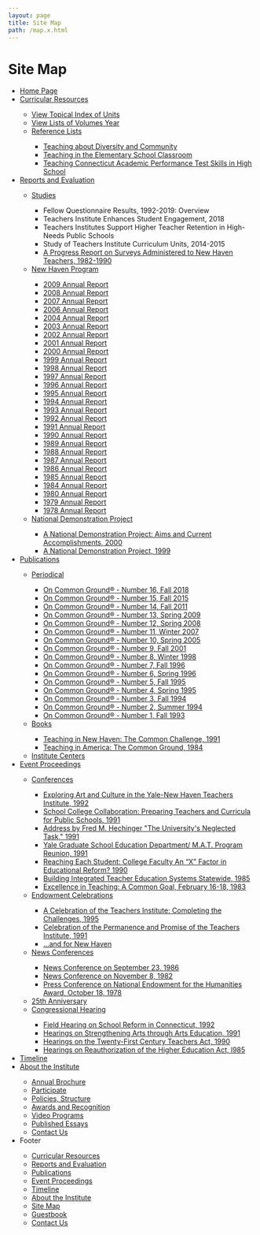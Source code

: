 ```yaml
---
layout: page
title: Site Map
path: /map.x.html
---
```


<h1 class="page-title">Site Map</h1>

<ul> 
    <li class="sitemap_list"><a class="sitemap_link" href="/">Home Page</a></li>
    <li class="sitemap_list"><a class="sitemap_link" href="/curriculum">Curricular Resources</a></li>
        <ul>
            <li class="sitemap_list"><a class="sitemap_link" href="/curriculum/indexes/">View Topical Index of Units </a></li>
            <li class="sitemap_list"><a class="sitemap_link" href="/curriculum/units">View Lists of Volumes Year</a></li>
            <li class="sitemap_list"><a class="sitemap_link" href="/curriculum/referencelists">Reference Lists</a></li>
                <ul>
                    <li class="sitemap_list"><a class="sitemap_link" href="/curriculum/referencelists/diversity">Teaching about Diversity and Community</a></li>
                    <li class="sitemap_list"><a class="sitemap_link" href="/curriculum/referencelists/elementary">Teaching in the Elementary School Classroom</a></li>
                    <li class="sitemap_list"><a class="sitemap_link" href="/curriculum/referencelists/high">Teaching Connecticut Academic Performance Test Skills in High School</a></li>
                </ul>
        </ul>
    <li class="sitemap_list"><a class="sitemap_link" href="/brochures">Reports and Evaluation</a></li>
        <ul>
            <li class="sitemap_list"><a class="sitemap_link" href="/brochures/studies">Studies</a></li>
                <ul>
                    <li class="sitemap_list">Fellow Questionnaire Results, 1992-2019: Overview</li>
                    <li class="sitemap_list">Teachers Institute Enhances Student Engagement, 2018</li>
                    <li class="sitemap_list">Teachers Institutes Support Higher Teacher Retention in High-Needs Public Schools</li>
                    <li class="sitemap_list">Study of Teachers Institute Curriculum Units, 2014-2015</li>
                    <li class="sitemap_list"><a class="sitemap_link" href="/brochures/D6/">A Progress Report on Surveys Administered to New Haven Teachers, 1982-1990</a></li>
                </ul>
            <li class="sitemap_list"><a class="sitemap_link" href="/brochures/NewHavenProgram">New Haven Program</a></li>
                <ul>
                    <li class="sitemap_list"><a class="sitemap_link" href="/pdfs/ar/ar2009-full.pdf">2009 Annual Report</a></li>
                    <li class="sitemap_list"><a class="sitemap_link" href="/pdfs/ar/ar2008-full.pdf">2008 Annual Report</a></li>
                    <li class="sitemap_list"><a class="sitemap_link" href="/pdfs/ar/ar2007-full.pdf">2007 Annual Report</a></li>
                    <li class="sitemap_list"><a class="sitemap_link" href="/brochures/A3/2006/">2006 Annual Report</a></li>
                    <li class="sitemap_list"><a class="sitemap_link" href="/pdfs/ar/ar2004-full.pdf">2004 Annual Report</a></li>
                    <li class="sitemap_list"><a class="sitemap_link" href="/brochures/A3/2003">2003 Annual Report</a></li>
                    <li class="sitemap_list"><a class="sitemap_link" href="/brochures/A3/2002">2002 Annual Report</a></li>
                    <li class="sitemap_list"><a class="sitemap_link" href="/brochures/A3/2001/">2001 Annual Report</a></li>
                    <li class="sitemap_list"><a class="sitemap_link" href="/brochures/A3/2000">2000 Annual Report</a></li>
                    <li class="sitemap_list"><a class="sitemap_link" href="/brochures/A3/1999">1999 Annual Report</a></li>
                    <li class="sitemap_list"><a class="sitemap_link" href="/brochures/A3/1998">1998 Annual Report</a></li>
                    <li class="sitemap_list"><a class="sitemap_link" href="/pdfs/ar/ar1997.pdf">1997 Annual Report</a></li>
                    <li class="sitemap_list"><a class="sitemap_link" href="/brochures/A3/1996">1996 Annual Report</a></li>
                    <li class="sitemap_list"><a class="sitemap_link" href="/pdfs/ar/1995-annual-report.pdf">1995 Annual Report</a></li>
                    <li class="sitemap_list"><a class="sitemap_link" href="/pdfs/ar/1994-annual-report.pdf">1994 Annual Report</a></li>
                    <li class="sitemap_list"><a class="sitemap_link" href="/pdfs/ar/1993-annual-report.pdf">1993 Annual Report</a></li>
                    <li class="sitemap_list"><a class="sitemap_link" href="/pdfs/ar/1992-annual-report.pdf">1992 Annual Report</a></li>
                    <li class="sitemap_list"><a class="sitemap_link" href="/pdfs/ar/1991-annual-report.pdf">1991 Annual Report</a></li>
                    <li class="sitemap_list"><a class="sitemap_link" href="/pdfs/ar/1990-annual-report.pdf">1990 Annual Report</a></li>
                    <li class="sitemap_list"><a class="sitemap_link" href="/pdfs/ar/1989-annual-report-typescript.pdf">1989 Annual Report</a></li>
                    <li class="sitemap_list"><a class="sitemap_link" href="/pdfs/ar/1988-annual-report-typescript.pdf">1988 Annual Report</a></li>
                    <li class="sitemap_list"><a class="sitemap_link" href="/pdfs/ar/1987-annual-report-typescript.pdf">1987 Annual Report</a></li>
                    <li class="sitemap_list"><a class="sitemap_link" href="/pdfs/ar/1986-annual-report-typescript.pdf">1986 Annual Report</a></li>
                    <li class="sitemap_list"><a class="sitemap_link" href="/pdfs/ar/1985-annual-report-typescript.pdf">1985 Annual Report</a></li>
                    <li class="sitemap_list"><a class="sitemap_link" href="/pdfs/ar/1984-annual-report-typescript.pdf">1984 Annual Report</a></li>
                    <li class="sitemap_list"><a class="sitemap_link" href="/pdfs/ar/1980-annual-report.pdf">1980 Annual Report</a></li>
                    <li class="sitemap_list"><a class="sitemap_link" href="/pdfs/ar/1979-annual-report.pdf">1979 Annual Report</a></li>
                    <li class="sitemap_list"><a class="sitemap_link" href="/pdfs/ar/1978-annual-report.pdf">1978 Annual Report</a></li>
                </ul>
            <li class="sitemap_list"><a class="sitemap_link" href="/brochures/nationdemonstrationpj">National Demonstration Project</a></li>
                <ul>
                    <li class="sitemap_list"><a class="sitemap_link" href="/ndp/NDP.html">A National Demonstration Project: Aims and Current Accomplishments, 2000</a></li>
                    <li class="sitemap_list"><a class="sitemap_link" href="/ndp/ndp1999.html">A National Demonstration Project, 1999</a></li>
                </ul>
        </ul>
    <li class="sitemap_list"><a class="sitemap_link" href="pubs">Publications</a></li>
        <ul>
            <li class="sitemap_list"><a class="sitemap_link" href="/pubs/periodical">Periodical </a></li>
                <ul>
                    <li class="sitemap_list"><a class="sitemap_link" href="/pdfs/ocg/ocg16.pdf">On Common Ground® - Number 16, Fall 2018 </a></li>
                    <li class="sitemap_list"><a class="sitemap_link" href="/pdfs/ocg/ocg15.pdf">On Common Ground® - Number 15, Fall 2015</a></li>
                    <li class="sitemap_list"><a class="sitemap_link" href="/pdfs/ocg/ocg14.pdf">On Common Ground® - Number 14, Fall 2011 </a></li>
                    <li class="sitemap_list"><a class="sitemap_link" href="/pdfs/ocg/ocg13.pdf">On Common Ground® - Number 13, Spring 2009 </a></li>
                    <li class="sitemap_list"><a class="sitemap_link" href="/pdfs/ocg/ocg12.pdf">On Common Ground® - Number 12, Spring 2008</a></li>
                    <li class="sitemap_list"><a class="sitemap_link" href="/pdfs/ocg/ocg11.pdf">On Common Ground® - Number 11, Winter 2007</a></li>
                    <li class="sitemap_list"><a class="sitemap_link" href="/pdfs/ocg/ocg10.pdf">On Common Ground® - Number 10, Spring 2005</a></li>
                    <li class="sitemap_list"><a class="sitemap_link" href="/pdfs/ocg/ocg9.pdf">On Common Ground® - Number 9, Fall 2001</a></li>
                    <li class="sitemap_list"><a class="sitemap_link" href="/pdfs/ocg/ocg8.pdf">On Common Ground® - Number 8, Winter 1998</a></li>
                    <li class="sitemap_list"><a class="sitemap_link" href="/pdfs/ocg/ocg7.pdf">On Common Ground® - Number 7, Fall 1996</a></li>
                    <li class="sitemap_list"><a class="sitemap_link" href="/pdfs/ocg/ocg6.pdf">On Common Ground® - Number 6, Spring 1996</a></li>
                    <li class="sitemap_list"><a class="sitemap_link" href="/pdfs/ocg/ocg5.pdf">On Common Ground® - Number 5, Fall 1995</a></li>
                    <li class="sitemap_list"><a class="sitemap_link" href="/pdfs/ocg/ocg4.pdf">On Common Ground® - Number 4, Spring 1995</a></li>
                    <li class="sitemap_list"><a class="sitemap_link" href="/pdfs/ocg/ocg3.pdf">On Common Ground® - Number 3, Fall 1994</a></li>
                    <li class="sitemap_list"><a class="sitemap_link" href="/pdfs/ocg/ocg2.pdf">On Common Ground® - Number 2, Summer 1994</a></li>
                    <li class="sitemap_list"><a class="sitemap_link" href="/pdfs/ocg/ocg1.pdf">On Common Ground® - Number 1, Fall 1993</a></li>
                </ul>
            <li class="sitemap_list"><a class="sitemap_link" href="/pubs/books">Books</a></li>
                <ul>
                    <li class="sitemap_list"><a class="sitemap_link" href="/pubs/A5">Teaching in New Haven: The Common Challenge, 1991</a></li>
                    <li class="sitemap_list"><a class="sitemap_link" href="/pubs/A4">Teaching in America: The Common Ground, 1984</li>
                </ul>
            <li class="sitemap_list"><a class="sitemap_link" href="/brochures/CenterManual/">Institute Centers</a></li>
        </ul>
    <li class="sitemap_list"><a class="sitemap_link" href="/event-proceedings">Event Proceedings</a></li>
        <ul>
            <li class="sitemap_list"><a class="sitemap_link" href="/event-proceedings/conferences">Conferences</a></li>
                <ul>
                    <li class="sitemap_list"><a class="sitemap_link" href="transcripts/C16.html">Exploring Art and Culture in the Yale-New Haven Teachers Institute, 1992</a></li>
                    <li class="sitemap_list"><a class="sitemap_link" href="transcripts/F14a.html">School­ College Collaboration: Preparing Teachers and Curricula for Public Schools, 1991 </a></li>
                    <li class="sitemap_list"><a class="sitemap_link" href="transcripts/F14d.html">Address by Fred M. Hechinger "The University's Neglected Task," 1991</a></li>
                    <li class="sitemap_list"><a class="sitemap_link" href="transcripts/F13.html">Yale Graduate School Education Department/ M.A.T. Program Reunion, 1991</a></li>
                    <li class="sitemap_list"><a class="sitemap_link" href="transcripts/F11.html">Reaching Each Student: College Faculty An “X” Factor in Educational Reform? 1990</a></li>
                    <li class="sitemap_list"><a class="sitemap_link" href="transcripts/C2.html">Building Integrated Teacher Education Systems Statewide, 1985 </a></li>
                    <li class="sitemap_list"><a class="sitemap_link" href="transcripts/F4.html">Excellence in Teaching: A Common Goal, February 16-18, 1983 </a></li>
                </ul>
            <li class="sitemap_list"><a class="sitemap_link" href="/event-proceedings/endowment">Endowment Celebrations</a></li>
                <ul>
                    <li class="sitemap_list"><a class="sitemap_link" href="/transcripts/F16.html">A Celebration of the Teachers Institute: Completing the Challenges, 1995</a></li>
                    <li class="sitemap_list"><a class="sitemap_link" href="/transcripts/F12.html">Celebration of the Permanence and Promise of the Teachers Institute, 1991</a></li>
                    <li class="sitemap_list"><a class="sitemap_link" href="/brochures/A2.html ">...and for New Haven</a></li>
                </ul>
            <li class="sitemap_list"><a class="sitemap_link" href="/event-proceedings/news-conferences">News Conferences</a></li>
                <ul>
                    <li class="sitemap_list"><a class="sitemap_link" href="/transcripts/F7.html">News Conference on September 23, 1986</a></li>
                    <li class="sitemap_list"><a class="sitemap_link" href="/transcripts/F13.html">News Conference on November 8, 1982</a></li>
                    <li class="sitemap_list"><a class="sitemap_link" href="/transcripts/F1.html">Press Conference on National Endowment for the Humanities Award, October 18, 1978</a></li>
                </ul>
            <li class="sitemap_list"><a class="sitemap_link" href="/transcripts/25thTranscript.html">25th Anniversary</a></li>
            <li class="sitemap_list"><a class="sitemap_link" href="/congressional.html">Congressional Hearing</a></li>
                <ul>
                    <li class="sitemap_list"><a class="sitemap_link" href="/pdfs/senate-edu-arts-humanities-labor-sept92.pdf">Field Hearing on School Reform in Connecticut, 1992</li>
                    <li class="sitemap_list"><a class="sitemap_link" href="/pdfs/house-arts-appropriations-interior-mar91.pdf">Hearings on Strengthening Arts through Arts Education, 1991</li>
                    <li class="sitemap_list"><a class="sitemap_link" href="https://drive.google.com/file/d/1NlqYppUab8fQxBQTV8L_GfWP8xJQ7TiD/view">Hearings on the Twenty-First Century Teachers Act, 1990</a></li>
                    <li class="sitemap_list"><a class="sitemap_link" href="https://drive.google.com/file/d/10XbR5iNBH_iTLa8XpIPOVxDeHGqJth31/view">Hearings on Reauthorization of the Higher Education Act, l985</a></li>
                </ul>
        </ul>
    <li class="sitemap_list"><a class="sitemap_link" href="/timeline"><a class="sitemap_link" href="">Timeline</a></li>
    <li class="sitemap_list"><a class="sitemap_link" href="/about">About the Institute</a></li>
        <ul>
            <li class="sitemap_list"><a class="sitemap_link" href="/brochures/annual-brochure.html">Annual Brochure </a></li>
            <li class="sitemap_list"><a class="sitemap_link" href="/participate">Participate</a></li>
            <li class="sitemap_list"><a class="sitemap_link" href="/brochures/A6.html">Policies, Structure</a></li>
            <li class="sitemap_list"><a class="sitemap_link" href="/brochures/A9.html">Awards and Recognition</a></li>
            <li class="sitemap_list"><a class="sitemap_link" href="/brochures/video-programs.html">Video Programs</a></li>
            <li class="sitemap_list"><a class="sitemap_link" href="/articles/index.html">Published Essays</a></li>
            <li class="sitemap_list"><a class="sitemap_link" href="/comments.html">Contact Us</a></li>
        </ul>
    <li class="sitemap_list">Footer</li>
        <ul>
            <li class="sitemap_list"><a class="sitemap_link" href="/curriculum">Curricular Resources </a></li>
            <li class="sitemap_list"><a class="sitemap_link" href="/brochures">Reports and Evaluation</a></li>
            <li class="sitemap_list"><a class="sitemap_link" href="/pubs">Publications</a></li>
            <li class="sitemap_list"><a class="sitemap_link" href="/event-proceedings">Event Proceedings</a></li>
            <li class="sitemap_list"><a class="sitemap_link" href="/timeline">Timeline</a></li>
            <li class="sitemap_list"><a class="sitemap_link" href="/about">About the Institute</a></li>
            <li class="sitemap_list"><a class="sitemap_link" href="/map.x.html">Site Map</a></li>
            <li class="sitemap_list"><a class="sitemap_link" href="https://yalesurvey.ca1.qualtrics.com/jfe/form/SV_2lYNllUbWwcheuh">Guestbook</a></li>
            <li class="sitemap_list"><a class="sitemap_link" href="/comments.html">Contact Us</a></li>
        </ul>
</ul>


